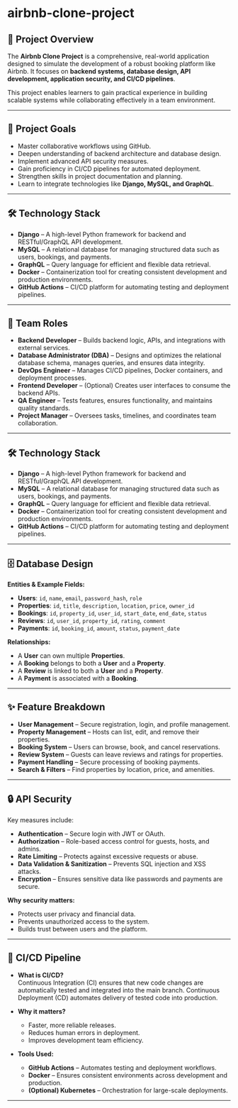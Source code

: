 # airbnb-clone-project

## 📌 Project Overview  
The **Airbnb Clone Project** is a comprehensive, real-world application designed to simulate the development of a robust booking platform like Airbnb. It focuses on **backend systems, database design, API development, application security, and CI/CD pipelines**.  

This project enables learners to gain practical experience in building scalable systems while collaborating effectively in a team environment.  

---

## 🎯 Project Goals  
- Master collaborative workflows using GitHub.  
- Deepen understanding of backend architecture and database design.  
- Implement advanced API security measures.  
- Gain proficiency in CI/CD pipelines for automated deployment.  
- Strengthen skills in project documentation and planning.  
- Learn to integrate technologies like **Django, MySQL, and GraphQL**.  

---

## 🛠 Technology Stack  
- **Django** – A high-level Python framework for backend and RESTful/GraphQL API development.  
- **MySQL** – A relational database for managing structured data such as users, bookings, and payments.  
- **GraphQL** – Query language for efficient and flexible data retrieval.  
- **Docker** – Containerization tool for creating consistent development and production environments.  
- **GitHub Actions** – CI/CD platform for automating testing and deployment pipelines.  

---

## 👥 Team Roles  
- **Backend Developer** – Builds backend logic, APIs, and integrations with external services.  
- **Database Administrator (DBA)** – Designs and optimizes the relational database schema, manages queries, and ensures data integrity.  
- **DevOps Engineer** – Manages CI/CD pipelines, Docker containers, and deployment processes.  
- **Frontend Developer** – (Optional) Creates user interfaces to consume the backend APIs.  
- **QA Engineer** – Tests features, ensures functionality, and maintains quality standards.  
- **Project Manager** – Oversees tasks, timelines, and coordinates team collaboration.  

---

## 🛠 Technology Stack  
- **Django** – A high-level Python framework for backend and RESTful/GraphQL API development.  
- **MySQL** – A relational database for managing structured data such as users, bookings, and payments.  
- **GraphQL** – Query language for efficient and flexible data retrieval.  
- **Docker** – Containerization tool for creating consistent development and production environments.  
- **GitHub Actions** – CI/CD platform for automating testing and deployment pipelines.  

---

## 🗄 Database Design  

**Entities & Example Fields:**  
- **Users**: `id`, `name`, `email`, `password_hash`, `role`  
- **Properties**: `id`, `title`, `description`, `location`, `price`, `owner_id`  
- **Bookings**: `id`, `property_id`, `user_id`, `start_date`, `end_date`, `status`  
- **Reviews**: `id`, `user_id`, `property_id`, `rating`, `comment`  
- **Payments**: `id`, `booking_id`, `amount`, `status`, `payment_date`  

**Relationships:**  
- A **User** can own multiple **Properties**.  
- A **Booking** belongs to both a **User** and a **Property**.  
- A **Review** is linked to both a **User** and a **Property**.  
- A **Payment** is associated with a **Booking**.  

---

## ✨ Feature Breakdown  
- **User Management** – Secure registration, login, and profile management.  
- **Property Management** – Hosts can list, edit, and remove their properties.  
- **Booking System** – Users can browse, book, and cancel reservations.  
- **Review System** – Guests can leave reviews and ratings for properties.  
- **Payment Handling** – Secure processing of booking payments.  
- **Search & Filters** – Find properties by location, price, and amenities.  

---

## 🔒 API Security  
Key measures include:  
- **Authentication** – Secure login with JWT or OAuth.  
- **Authorization** – Role-based access control for guests, hosts, and admins.  
- **Rate Limiting** – Protects against excessive requests or abuse.  
- **Data Validation & Sanitization** – Prevents SQL injection and XSS attacks.  
- **Encryption** – Ensures sensitive data like passwords and payments are secure.  

**Why security matters:**  
- Protects user privacy and financial data.  
- Prevents unauthorized access to the system.  
- Builds trust between users and the platform.  

---

## 🚀 CI/CD Pipeline  
- **What is CI/CD?**  
  Continuous Integration (CI) ensures that new code changes are automatically tested and integrated into the main branch. Continuous Deployment (CD) automates delivery of tested code into production.  

- **Why it matters?**  
  - Faster, more reliable releases.  
  - Reduces human errors in deployment.  
  - Improves development team efficiency.  

- **Tools Used:**  
  - **GitHub Actions** – Automates testing and deployment workflows.  
  - **Docker** – Ensures consistent environments across development and production.  
  - **(Optional) Kubernetes** – Orchestration for large-scale deployments.  

---
